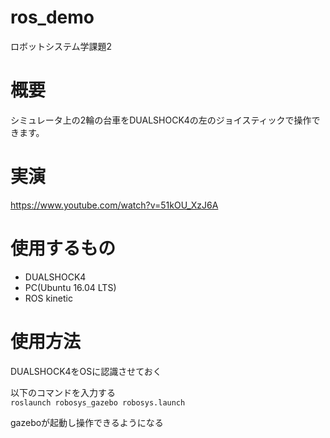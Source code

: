 # ros_demo
ロボットシステム学課題2

# 概要
シミュレータ上の2輪の台車をDUALSHOCK4の左のジョイスティックで操作できます。

# 実演
https://www.youtube.com/watch?v=51kOU_XzJ6A

# 使用するもの
* DUALSHOCK4
* PC(Ubuntu 16.04 LTS)
* ROS kinetic

# 使用方法

DUALSHOCK4をOSに認識させておく

以下のコマンドを入力する  
 `roslaunch robosys_gazebo robosys.launch`

 gazeboが起動し操作できるようになる 




